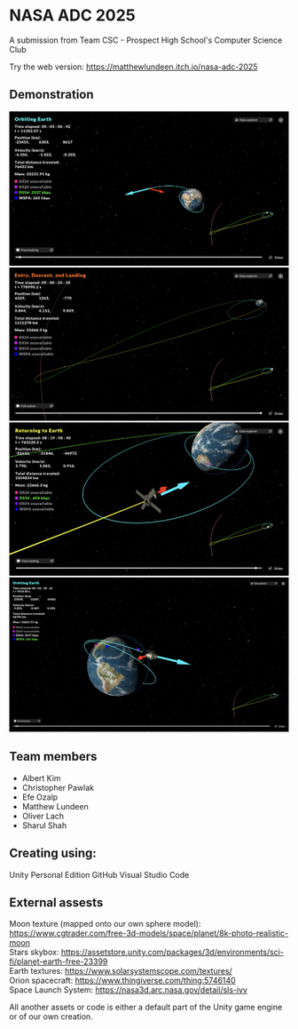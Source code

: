 # NASA ADC 2025

A submission from Team CSC - Prospect High School's Computer Science Club

Try the web version: https://matthewlundeen.itch.io/nasa-adc-2025

## Demonstration
![Screenshot 1](images/screenshot1.png)
![Screenshot 2](images/screenshot2.png)
![Screenshot 3](images/screenshot3.png)
![Screenshot 4](images/screenshot4.png)

## Team members
* Albert Kim
* Christopher Pawlak
* Efe Ozalp
* Matthew Lundeen
* Oliver Lach
* Sharul Shah

## Creating using:
Unity Personal Edition
GitHub
Visual Studio Code

## External assests
Moon texture (mapped onto our own sphere model): https://www.cgtrader.com/free-3d-models/space/planet/8k-photo-realistic-moon  
Stars skybox: https://assetstore.unity.com/packages/3d/environments/sci-fi/planet-earth-free-23399  
Earth textures: https://www.solarsystemscope.com/textures/  
Orion spacecraft: https://www.thingiverse.com/thing:5746140  
Space Launch System: https://nasa3d.arc.nasa.gov/detail/sls-ivv  

All another assets or code is either a default part of the Unity game engine or of our own creation.
